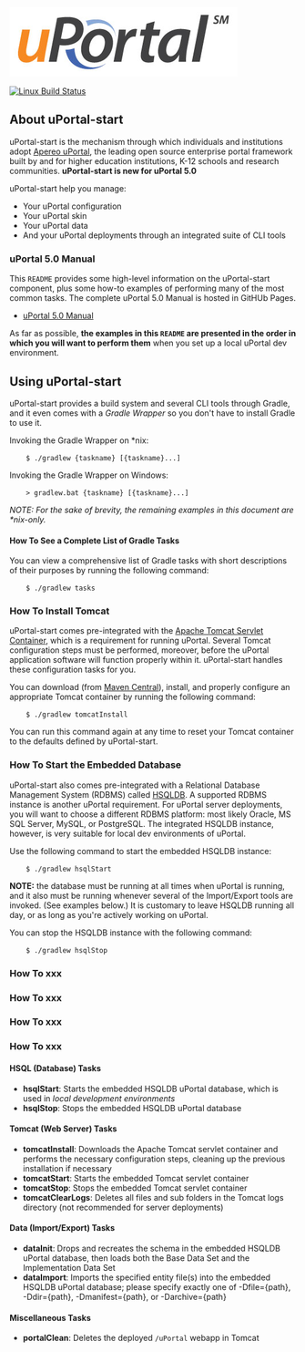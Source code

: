 <img alt="uPortal logo" src="docs/images/uPortal-logo.jpg" />

[![Linux Build Status](https://travis-ci.org/Jasig/uPortal-start.svg?branch=master)](https://travis-ci.org/Jasig/uPortal-start)

## About uPortal-start

uPortal-start is the mechanism through which individuals and institutions adopt [Apereo uPortal][],
the leading open source enterprise portal framework built by and for higher education institutions,
K-12 schools and research communities.  **uPortal-start is new for uPortal 5.0**

uPortal-start help you manage:

  - Your uPortal configuration
  - Your uPortal skin
  - Your uPortal data
  - And your uPortal deployments through an integrated suite of CLI tools

### uPortal 5.0 Manual

This `README` provides some high-level information on the uPortal-start component, plus some how-to
examples of performing many of the most common tasks.  The complete uPortal 5.0 Manual is hosted in
GitHUb Pages.

  - [uPortal 5.0 Manual][]

As far as possible, **the examples in this `README` are presented in the order in which you will
want to perform them** when you set up a local uPortal dev environment.

## Using uPortal-start

uPortal-start provides a build system and several CLI tools through Gradle, and it even comes with a
_Gradle Wrapper_ so you don't have to install Gradle to use it.

Invoking the Gradle Wrapper on *nix:

```
    $ ./gradlew {taskname} [{taskname}...]
```

Invoking the Gradle Wrapper on Windows:

```
    > gradlew.bat {taskname} [{taskname}...]
```

_NOTE:  For the sake of brevity, the remaining examples in this document are *nix-only._

#### How To See a Complete List of Gradle Tasks

You can view a comprehensive list of Gradle tasks with short descriptions of their purposes by
running the following command:

```
    $ ./gradlew tasks
```

### How To Install Tomcat

uPortal-start comes pre-integrated with the [Apache Tomcat Servlet Container][], which is a
requirement for running uPortal.  Several Tomcat configuration steps must be performed, moreover,
before the uPortal application software will function properly within it.  uPortal-start handles
these configuration tasks for you.

You can download (from [Maven Central][]), install, and properly configure an appropriate Tomcat
container by running the following command:

```
    $ ./gradlew tomcatInstall
```

You can run this command again at any time to reset your Tomcat container to the defaults defined
by uPortal-start.

### How To Start the Embedded Database

uPortal-start also comes pre-integrated with a Relational Database Management System (RDBMS) called
[HSQLDB][].  A supported RDBMS instance is another uPortal requirement.  For uPortal server
deployments, you will want to choose a different RDBMS platform:  most likely Oracle, MS SQL
Server, MySQL, or PostgreSQL.  The integrated HSQLDB instance, however, is very suitable for local
dev environments of uPortal.

Use the following command to start the embedded HSQLDB instance:

```
    $ ./gradlew hsqlStart
```

**NOTE:**  the database must be running at all times when uPortal is running, and it also must be
running whenever several of the Import/Export tools are invoked.  (See examples below.)  It is
customary to leave HSQLDB running all day, or as long as you're actively working on uPortal.

You can stop the HSQLDB instance with the following command:

```
    $ ./gradlew hsqlStop
```










### How To xxx
### How To xxx
### How To xxx
### How To xxx





[Apereo uPortal]: https://www.apereo.org/projects/uportal
[uPortal 5.0 Manual]: https://jasig.github.io/uPortal
[Apache Tomcat Servlet Container]: https://tomcat.apache.org/
[Maven Central]: https://search.maven.org/
[HSQLDB]: http://hsqldb.org/











#### HSQL (Database) Tasks

- **hsqlStart**:  Starts the embedded HSQLDB uPortal database, which is used in _local development
environments_
- **hsqlStop**:  Stops the embedded HSQLDB uPortal database

#### Tomcat (Web Server) Tasks

- **tomcatInstall**:  Downloads the Apache Tomcat servlet container and performs the necessary
configuration steps, cleaning up the previous installation if necessary
- **tomcatStart**:  Starts the embedded Tomcat servlet container
- **tomcatStop**:  Stops the embedded Tomcat servlet container
- **tomcatClearLogs**:  Deletes all files and sub folders in the Tomcat logs directory (not
recommended for server deployments)

#### Data (Import/Export) Tasks

- **dataInit**:  Drops and recreates the schema in the embedded HSQLDB uPortal database, then loads
both the Base Data Set and the Implementation Data Set
- **dataImport**:  Imports the specified entity file(s) into the embedded HSQLDB uPortal database;
please specify exactly one of -Dfile={path}, -Ddir={path}, -Dmanifest={path}, or -Darchive={path}

#### Miscellaneous Tasks

- **portalClean**:  Deletes the deployed `/uPortal` webapp in Tomcat
